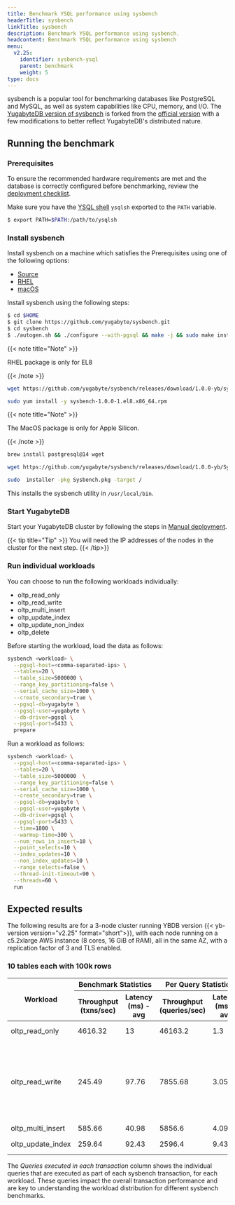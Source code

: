 ```yaml
---
title: Benchmark YSQL performance using sysbench
headerTitle: sysbench
linkTitle: sysbench
description: Benchmark YSQL performance using sysbench.
headcontent: Benchmark YSQL performance using sysbench
menu:
  v2.25:
    identifier: sysbench-ysql
    parent: benchmark
    weight: 5
type: docs
---
```


sysbench is a popular tool for benchmarking databases like PostgreSQL and MySQL, as well as system capabilities like CPU, memory, and I/O. The [YugabyteDB version of sysbench](https://github.com/yugabyte/sysbench) is forked from the [official version](https://github.com/akopytov/sysbench) with a few modifications to better reflect YugabyteDB's distributed nature.

## Running the benchmark

### Prerequisites

To ensure the recommended hardware requirements are met and the database is correctly configured before benchmarking, review the [deployment checklist](../../deploy/checklist/).

Make sure you have the [YSQL shell](../../api/ysqlsh/) `ysqlsh` exported to the `PATH` variable.

```sh
$ export PATH=$PATH:/path/to/ysqlsh
```

### Install sysbench

Install sysbench on a machine which satisfies the Prerequisites using one of the following options:

<ul class="nav nav-tabs nav-tabs-yb">
    <li>
    <a href="#github" class="nav-link active" id="github-tab" data-bs-toggle="tab" role="tab" aria-controls="github" aria-selected="true">
      <i class="fab fa-github" aria-hidden="true"></i>
      Source
    </a>
  </li>
  <li>
    <a href="#rhel" class="nav-link" id="rhel-tab" data-bs-toggle="tab" role="tab" aria-controls="rhel" aria-selected="true">
      <i class="fa-brands fa-redhat" aria-hidden="true"></i>
      RHEL
    </a>
  </li>
  <li >
    <a href="#macos" class="nav-link" id="macos-tab" data-bs-toggle="tab" role="tab" aria-controls="macos" aria-selected="true">
      <i class="fa-brands fa-apple" aria-hidden="true"></i>
      macOS
    </a>
  </li>

</ul>

<div class="tab-content">
  <div id="github" class="tab-pane fade show active" role="tabpanel" aria-labelledby="github-tab">

Install sysbench using the following steps:

```sh
$ cd $HOME
$ git clone https://github.com/yugabyte/sysbench.git
$ cd sysbench
$ ./autogen.sh && ./configure --with-pgsql && make -j && sudo make install
```

  </div>

  <div id="rhel" class="tab-pane fade" role="tabpanel" aria-labelledby="rhel-tab">

{{< note title="Note" >}}

RHEL package is only for EL8

{{< /note >}}

```sh
wget https://github.com/yugabyte/sysbench/releases/download/1.0.0-yb/sysbench-1.0.0-1.el8.x86_64.rpm

sudo yum install -y sysbench-1.0.0-1.el8.x86_64.rpm
```

  </div>
  <div id="macos" class="tab-pane fade" role="tabpanel" aria-labelledby="macos-tab">

{{< note title="Note" >}}

The MacOS package is only for Apple Silicon.

{{< /note >}}

```sh
brew install postgresql@14 wget

wget https://github.com/yugabyte/sysbench/releases/download/1.0.0-yb/Sysbench.pkg

sudo  installer -pkg Sysbench.pkg -target /
```

  </div>

</div>

This installs the sysbench utility in `/usr/local/bin`.

### Start YugabyteDB

Start your YugabyteDB cluster by following the steps in [Manual deployment](../../deploy/manual-deployment/).

{{< tip title="Tip" >}}
You will need the IP addresses of the nodes in the cluster for the next step.
{{< /tip>}}

### Run individual workloads

You can choose to run the following workloads individually:

* oltp_read_only
* oltp_read_write
* oltp_multi_insert
* oltp_update_index
* oltp_update_non_index
* oltp_delete

Before starting the workload, load the data as follows:

```sh
sysbench <workload> \
  --pgsql-host=<comma-separated-ips> \
  --tables=20 \
  --table_size=5000000 \
  --range_key_partitioning=false \
  --serial_cache_size=1000 \
  --create_secondary=true \
  --pgsql-db=yugabyte \
  --pgsql-user=yugabyte \
  --db-driver=pgsql \
  --pgsql-port=5433 \
  prepare

```

Run a workload as follows:

```sh
sysbench <workload> \
  --pgsql-host=<comma-separated-ips> \
  --tables=20 \
  --table_size=5000000  \
  --range_key_partitioning=false \
  --serial_cache_size=1000 \
  --create_secondary=true \
  --pgsql-db=yugabyte \
  --pgsql-user=yugabyte \
  --db-driver=pgsql \
  --pgsql-port=5433 \
  --time=1800 \
  --warmup-time=300 \
  --num_rows_in_insert=10 \
  --point_selects=10 \
  --index_updates=10 \
  --non_index_updates=10 \
  --range_selects=false \
  --thread-init-timeout=90 \
  --threads=60 \
  run

```

## Expected results

The following results are for a 3-node cluster running YBDB version {{< yb-version version="v2.25" format="short">}}, with each node running on a c5.2xlarge AWS instance (8 cores, 16 GiB of RAM), all in the same AZ, with a replication factor of 3 and TLS enabled.

### 10 tables each with 100k rows

<table>
  <thead>
    <tr>
      <th rowspan="2">Workload</th>
      <th colspan="2">Benchmark Statistics</th>
      <th colspan="2">Per Query Statistics</th>
      <th rowspan="2">Queries executed in each transaction</th>
    </tr>
    <tr>
      <th>Throughput (txns/sec)</th>
      <th>Latency (ms) - avg</th>
      <th>Throughput (queries/sec)</th>
      <th>Latency (ms) - avg</th>
    </tr>
  </thead>
  <tbody>
    <tr>
      <td>oltp_read_only</td>
      <td>4616.32</td>
      <td>13</td>
      <td>46163.2</td>
      <td>1.3</td>
      <td>10 point selects</td>
    </tr>
    <tr>
      <td>oltp_read_write</td>
      <td>245.49</td>
      <td>97.76</td>
      <td>7855.68</td>
      <td>3.05</td>
      <td>10 point selects <br> 10 index updates <br> 10 non-index update <br> 1 Insert <br> 1 Delete</td>
    </tr>
    <tr>
      <td>oltp_multi_insert</td>
      <td>585.66</td>
      <td>40.98</td>
      <td>5856.6</td>
      <td>4.09</td>
      <td>10 Insert</td>
    </tr>
    <tr>
      <td>oltp_update_index</td>
      <td>259.64</td>
      <td>92.43</td>
      <td>2596.4</td>
      <td>9.43</td>
      <td>10 index updates</td>
    </tr>
  </tbody>
</table>

The _Queries executed in each transaction_ column shows the individual queries that are executed as part of each sysbench transaction, for each workload. These queries impact the overall transaction performance and are key to understanding the workload distribution for different sysbench benchmarks.
